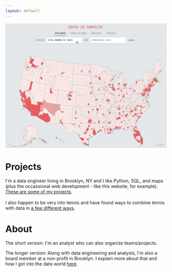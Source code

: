 ```yaml
---
layout: default
---
```


<!-- <link rel="shortcut icon" type="image/x-icon" href="assets/images/icon.ico"> -->

<a href = "./projects.html"><img src="assets/images/covid-map.gif" alt="COVID-19 Tracker"></a>

# Projects

I'm a data engineer living in Brooklyn, NY and I like Python, SQL, and maps (plus the occassional web development - like this website, for example). [These are some of my projects](./projects.md). 
<br>
<br>
I also happen to be very into tennis and have found ways to combine tennis with data in [a few different ways](./projects-tennis.md).

# About

The short version: I'm an analyst who can also organize teams/projects.

The longer version: Along with data engineering and analysis, I'm also a board member at a non-profit in Brooklyn. I explain more about that and how I got into the data world [here](./story.md).